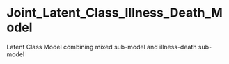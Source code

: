 # Joint_Latent_Class_Illness_Death_Model
Latent Class Model combining mixed sub-model and illness-death sub-model
